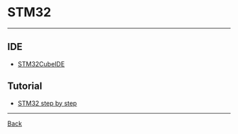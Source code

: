 # STM32

---

## IDE

- [STM32CubeIDE](https://www.st.com/en/development-tools/stm32cubeide.html)

## Tutorial

- [STM32 step by step](https://wiki.st.com/stm32mcu/wiki/STM32StepByStep:Getting_started_with_STM32_:_STM32_step_by_step)

---

[Back](./../HardwareBoard.md)
